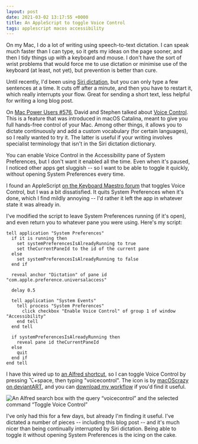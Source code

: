 ```yaml
---
layout: post
date: 2021-03-02 13:17:55 +0000
title: An AppleScript to toggle Voice Control
tags: applescript macos accessibility
---
```


On my Mac, I do a lot of writing using speech-to-text dictation.
I can speak much faster than I can type, so it gets my ideas on the page sooner, and then I tidy things up with a keyboard and mouse.
I don't have the sort of wrist problems that would force me to use dictation or minimise use of the keyboard (at least, not yet), but prevention is better than cure.

Until recently, I'd been using [Siri dictation](https://support.apple.com/en-gb/guide/mac-help/mh40584/mac), but you can only type a few sentences at a time.
It cuts off after a minute, and then you have to restart it, which really interrupts your flow.
Great for sending a short text, less helpful for writing a long blog post.

On [Mac Power Users #576](https://www.relay.fm/mpu/576), David and Stephen talked about [Voice Control](https://support.apple.com/en-us/HT210539).
This is a feature that was introduced in macOS Catalina, meant to give you full hands-free control of your Mac.
Among other things, it allows you to dictate continuously and add a custom vocabulary (for certain languages), so I really wanted to try it.
The latter is useful if your writing involves specialist terminology that isn't in the Siri dictation dictionary.

You can enable Voice Control in the Accessibility pane of System Preferences, but I don't want it enabled all the time.
Even when it's paused, I noticed other apps get sluggish -- so I want to be able to toggle it quickly, without opening System Preferences every time.

I found an AppleScript [on the Keyboard Maestro forum](https://forum.keyboardmaestro.com/t/how-to-enable-voice-control-in-catalina/20871) that toggles Voice Control, but I was a bit dissatisfied.
It quits System Preferences when it's done, which I find mildly annoying -- I'd rather it left the app in whatever state it was already in.

I've modified the script to leave System Preferences running (if it's open), and even return you to whatever pane you were using.
Here's my script:

```applescript
tell application "System Preferences"
  if it is running then
    set systemPreferencesIsAlreadyRunning to true
    set theCurrentPaneId to the id of the current pane
  else
    set systemPreferencesIsAlreadyRunning to false
  end if

  reveal anchor "Dictation" of pane id "com.apple.preference.universalaccess"

  delay 0.5

  tell application "System Events"
    tell process "System Preferences"
      click checkbox "Enable Voice Control" of group 1 of window "Accessibility"
    end tell
  end tell

  if systemPreferencesIsAlreadyRunning then
    reveal pane id theCurrentPaneId
  else
    quit
  end if
end tell
```

I have this wired up to [an Alfred shortcut](https://www.alfredapp.com), so I can toggle Voice Control by pressing ⌥+space, then typing "voicecontrol".
The icon is by <a href="https://www.deviantart.com/macoscrazy/art/Siri-MacOS-Sierra-Icon-647176896">macOScrazy on deviantART</a>, and you can <a href="/files/2021/Toggle Voice Control.alfredworkflow">download my workflow</a> if you'd find it useful.

<img src="/images/2021/voicecontrol_alfred.png" alt="An Alfred search box with the query “voicecontrol” and the selected command “Toggle Voice Control”">

I've only had this for a few days, but already I'm finding it useful.
I've dictated a number of pieces -- including this blog post -- and it's much nicer than being continually interrupted by Siri dictation.
Being able to toggle it without opening System Preferences is the icing on the cake.
